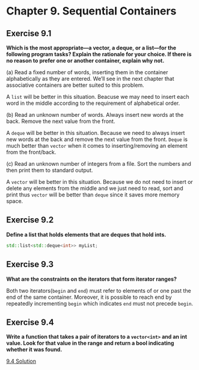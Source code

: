 # Chapter 9. Sequential Containers

## Exercise 9.1

**Which is the most appropriate—a vector, a deque, or a list—for the following program tasks? Explain the rationale for your choice. If there is no reason to prefer one or another container, explain why not.**

(a) Read a fixed number of words, inserting them in the container alphabetically as they are entered. We’ll see in the next chapter that associative containers are better suited to this problem.

A `list` will be better in this situation. Beacuse we may need to insert each word in the middle according to the requirement of alphabetical order.

(b) Read an unknown number of words. Always insert new words at the back. Remove the next value from the front.

A `deque` will be better in this situation. Because we need to always insert new words at the back and remove the next value from the front. `Deque` is much better than `vector` when it comes to inserting/removing an element from the front/back.

(c) Read an unknown number of integers from a file. Sort the numbers and then print them to standard output.

A `vector` will be better in this situation. Because we do not need to insert or delete any elements from the middle and we just need to read, sort and print thus `vector` will be better than `deque` since it saves more memory space.

## Exercise 9.2

**Define a list that holds elements that are deques that hold ints.**
```cpp
std::list<std::deque<int>> myList;
```

## Exercise 9.3

**What are the constraints on the iterators that form iterator ranges?**

Both two iterators(`begin` and `end`) must refer to elements of or one past the end of the same container. Moreover, it is possible to reach end by repeatedly incrementing `begin` which indicates `end` must not precede `begin`.

## Exercise 9.4

**Write a function that takes a pair of iterators to a `vector<int>` and an int value. Look for that value in the range and return a bool indicating whether it was found.**

[9.4 Solution]()
